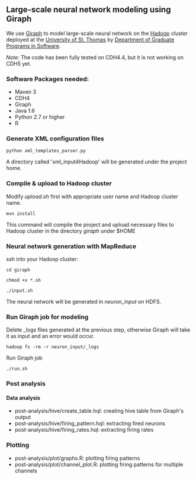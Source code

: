 ## Large-scale neural network modeling using Giraph

We use [Giraph](http://giraph.apache.org) to model large-scale neural network on the
[Hadoop](http://hadoop.apache.org) cluster deployed
at the [University of St. Thomas](http://www.stthomas.edu/) by
[Department of Graduate Programs in Software](http://www.stthomas.edu/gradsoftware/).

*Note*: The code has been fully tested on CDH4.4, but it is not working on CDH5 yet.

### Software Packages needed:

+ Maven 3
+ CDH4
+ Giraph
+ Java 1.6
+ Python 2.7 or higher
+ R

### Generate XML configuration files

`python xml_templates_parser.py`

A directory called 'xml_input4Hadoop' will be generated under the project home.

### Compile & upload to Hadoop cluster

Modify *upload.sh* first with appropriate user name and Hadoop cluster name.

`mvn install`

This command will compile the project and upload necessary files to Hadoop cluster
in the directory *giraph* under $HOME

### Neural network generation with MapReduce

ssh into your Hadoop cluster:

`cd giraph`

`chmod +x *.sh`

`./input.sh`

The neural network will be generated in *neuron_input* on HDFS.

### Run Giraph job for modeling

Delete _logs files generated at the previous step, otherwise Giraph will take it as
input and an error would occur.

`hadoop fs -rm -r neuron_input/_logs`

Run Giraph job

`./run.sh`

### Post analysis

#### Data analysis

+ post-analysis/hive/create_table.hql: creating hive table from Giraph's output
+ post-analysis/hive/firing_pattern.hql: extracting fired neurons
+ post-analysis/hive/firing_rates.hql: extracting firing rates

### Plotting

+ post-analysis/plot/graphs.R: plotting firing patterns
+ post-analysis/plot/channel_plot.R: plotting firing patterns for multiple channels
